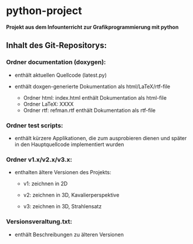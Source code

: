 # python-project
**Projekt aus dem Infounterricht zur Grafikprogrammierung mit python**

## Inhalt des Git-Repositorys:
### Ordner documentation (doxygen):

- enthält aktuellen Quellcode (latest.py)

- enthält doxgen-generierte Dokumentation als html/LaTeX/rtf-file
  - Ordner html: index.html enthält Dokumentation als html-file
  - Ordner LaTeX: XXXX
  - Ordner rtf: refman.rtf enthält Dokumentation als rtf-file
  

### Ordner test scripts:

- enthält kürzere Applikationen, die zum ausprobieren dienen und später in den Hauptquellcode implementiert wurden

### Ordner v1.x/v2.x/v3.x:

- enthalten ältere Versionen des Projekts:

  - v1: zeichnen in 2D

  - v2: zeichnen in 3D, Kavalierperspektive

  - v3: zeichnen in 3D, Strahlensatz

### Versionsveraltung.txt:

- enthält Beschreibungen zu älteren Versionen
